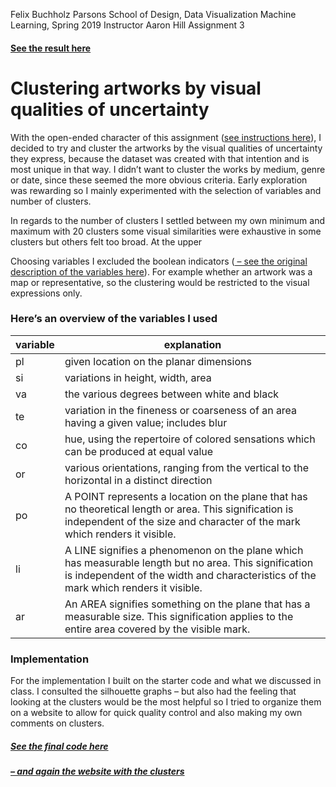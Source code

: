 Felix Buchholz
Parsons School of Design, Data Visualization
Machine Learning, Spring 2019
Instructor Aaron Hill
Assignment 3

#### [See the result here](https://felixbuchholz.github.io/ml-cluster-uncertainty/)

# Clustering artworks by visual qualities of uncertainty


With the open-ended character of this assignment ([see instructions here](https://github.com/visualizedata/ml/tree/master/ML_assignment_3/option_2)), I decided to try and cluster the artworks by the visual qualities of uncertainty they express, because the dataset was created with that intention and is most unique in that way. I didn’t want to cluster the works by medium, genre or date, since these seemed the more obvious criteria. Early exploration was rewarding so I mainly experimented with the selection of variables and number of clusters.

In regards to the number of clusters I settled between my own minimum and maximum with 20 clusters some visual similarities were exhaustive in some clusters but others felt too broad. At the upper 

Choosing variables I excluded the boolean indicators ([ – see the original description of the variables here](https://github.com/visualizedata/ml/blob/master/ML_assignment_3/option_2/contents-of-cluster_images.csv)). For example whether an artwork was a map or representative, so the clustering would be restricted to the visual expressions only. 


### Here’s an overview of the variables I used
| variable | explanation                                                                                                                                                                                  |
|----------|----------------------------------------------------------------------------------------------------------------------------------------------------------------------------------------------|
| pl       | given location on the planar dimensions                                                                                                                                                      |
| si       | variations in height, width, area                                                                                                                                                            |
| va       | the various degrees between white and black                                                                                                                                                  |
| te       | variation in the fineness or coarseness of an area having a given value; includes blur                                                                                                       |
| co       | hue, using the repertoire of colored sensations which can be produced at equal value                                                                                                         |
| or       | various orientations, ranging from the vertical to the horizontal in a distinct direction                                                                                                    |
| po       | A POINT represents a location on the plane that has no theoretical length or area. This signification is independent of the size and character of the mark which renders it visible.         |
| li       | A LINE signifies a phenomenon on the plane which has measurable length but no area. This signification is independent of the width and characteristics of the mark which renders it visible. |
| ar       | An AREA signifies something on the plane that has a measurable size. This signification applies to the entire area covered by the visible mark.                                              |

### Implementation

For the implementation I built on the starter code and what we discussed in class. I consulted the silhouette graphs – but also had the feeling that looking at the clusters would be the most helpful so I tried to organize them on a website to allow for quick quality control and also making my own comments on clusters.

##### [See the final code here](https://github.com/felixbuchholz/ml-cluster-uncertainty/blob/master/cluster.ipynb)

##### [– and again the website with the clusters](https://felixbuchholz.github.io/ml-cluster-uncertainty/)
